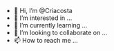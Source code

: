 - 👋 Hi, I’m @Criacosta
- 👀 I’m interested in ...
- 🌱 I’m currently learning ...
- 💞️ I’m looking to collaborate on ...
- 📫 How to reach me ...

<!---
Criacosta/Criacosta is a ✨ special ✨ repository because its `README.md` (this file) appears on your GitHub profile.
You can click the Preview link to take a look at your changes.
--->
